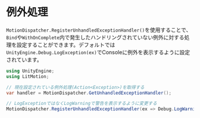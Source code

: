 # 例外処理

`MotionDispatcher.RegisterUnhandledExceptionHandler()`を使用することで、`Bind`や`WithOnComplete`内で発生したハンドリングされていない例外に対する処理を設定することができます。デフォルトでは`UnityEngine.Debug.LogException(ex)`でConsoleに例外を表示するように設定されています。

```cs
using UnityEngine;
using LitMotion;

// 現在設定されている例外処理(Action<Exception>)を取得する
var handler = MotionDispatcher.GetUnhandledExceptionHandler();

// LogExceptionではなくLogWarningで警告を表示するように変更する
MotionDispatcher.RegisterUnhandledExceptionHandler(ex => Debug.LogWarning(ex));
```
